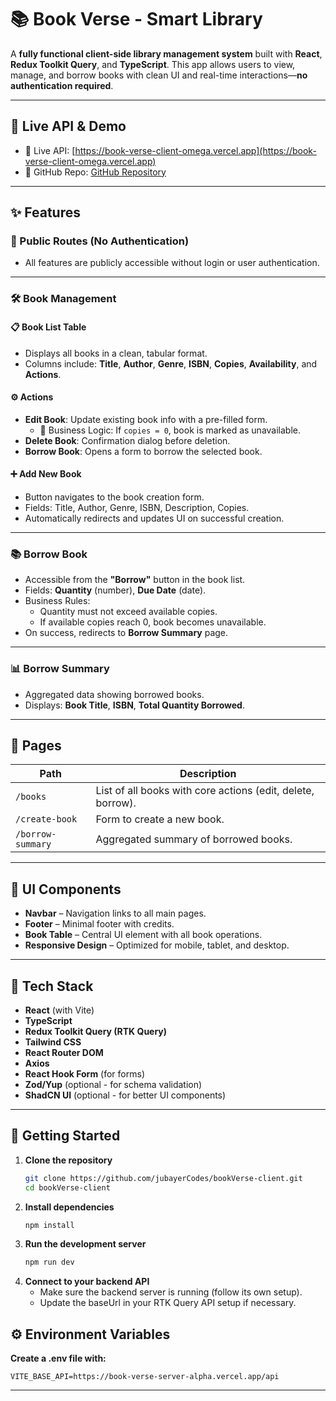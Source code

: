 # 📚 Book Verse - Smart Library

A **fully functional client-side library management system** built with **React**, **Redux Toolkit Query**, and **TypeScript**. This app allows users to view, manage, and borrow books with clean UI and real-time interactions—**no authentication required**.

---

## 🔗 Live API & Demo

- 🚀 Live API: [https://book-verse-client-omega.vercel.app](https://book-verse-client-omega.vercel.app)
- 📁 GitHub Repo: [GitHub Repository](https://github.com/jubayerCodes/bookVerse-client)

---

## ✨ Features

### 🚀 Public Routes (No Authentication)
- All features are publicly accessible without login or user authentication.

---

### 🛠️ Book Management

#### 📋 Book List Table
- Displays all books in a clean, tabular format.
- Columns include: **Title**, **Author**, **Genre**, **ISBN**, **Copies**, **Availability**, and **Actions**.

#### ⚙️ Actions
- **Edit Book**: Update existing book info with a pre-filled form.
  - 🧠 Business Logic: If `copies = 0`, book is marked as unavailable.
- **Delete Book**: Confirmation dialog before deletion.
- **Borrow Book**: Opens a form to borrow the selected book.

#### ➕ Add New Book
- Button navigates to the book creation form.
- Fields: Title, Author, Genre, ISBN, Description, Copies.
- Automatically redirects and updates UI on successful creation.

---

### 📚 Borrow Book
- Accessible from the **"Borrow"** button in the book list.
- Fields: **Quantity** (number), **Due Date** (date).
- Business Rules:
  - Quantity must not exceed available copies.
  - If available copies reach 0, book becomes unavailable.
- On success, redirects to **Borrow Summary** page.

---

### 📊 Borrow Summary
- Aggregated data showing borrowed books.
- Displays: **Book Title**, **ISBN**, **Total Quantity Borrowed**.

---

## 📄 Pages

| Path | Description |
|------|-------------|
| `/books` | List of all books with core actions (edit, delete, borrow). |
| `/create-book` | Form to create a new book. |
| `/borrow-summary` | Aggregated summary of borrowed books. |

---

## 🧩 UI Components

- **Navbar** – Navigation links to all main pages.
- **Footer** – Minimal footer with credits.
- **Book Table** – Central UI element with all book operations.
- **Responsive Design** – Optimized for mobile, tablet, and desktop.

---

## 🧰 Tech Stack

- **React** (with Vite)
- **TypeScript**
- **Redux Toolkit Query (RTK Query)**
- **Tailwind CSS**
- **React Router DOM**
- **Axios**
- **React Hook Form** (for forms)
- **Zod/Yup** (optional - for schema validation)
- **ShadCN UI** (optional - for better UI components)

---

## 🚀 Getting Started

1. **Clone the repository**
   ```bash
   git clone https://github.com/jubayerCodes/bookVerse-client.git
   cd bookVerse-client
2. **Install dependencies**
    ```bash
   npm install
3. **Run the development server**
    ```bash
   npm run dev
4. **Connect to your backend API**
    - Make sure the backend server is running (follow its own setup).
    - Update the baseUrl in your RTK Query API setup if necessary.

## ⚙️ Environment Variables

**Create a .env file with:**

    VITE_BASE_API=https://book-verse-server-alpha.vercel.app/api
---